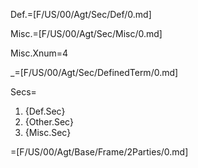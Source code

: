 Def.=[F/US/00/Agt/Sec/Def/0.md]

Misc.=[F/US/00/Agt/Sec/Misc/0.md]

Misc.Xnum=4

_=[F/US/00/Agt/Sec/DefinedTerm/0.md]
  
Secs=<ol><li>{Def.Sec}<li>{Other.Sec}<li>{Misc.Sec}</ol>

=[F/US/00/Agt/Base/Frame/2Parties/0.md]